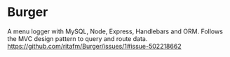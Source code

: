 # Burger
A menu logger with MySQL, Node, Express, Handlebars and ORM.  Follows the MVC design pattern to query and route data.
https://github.com/ritafm/Burger/issues/1#issue-502218662
